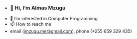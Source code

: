- ### 👋 Hi, I’m Almas Mzugu
- 👀 I’m interested in Computer Programming
- 📫 How to reach me 
- email (imzugu.me@gmail.com),  phone (+255 659 329 435)

<!---
mzugu/mzugu is a ✨ special ✨ repository because its `README.md` (this file) appears on your GitHub profile.
You can click the Preview link to take a look at your changes.
--->
